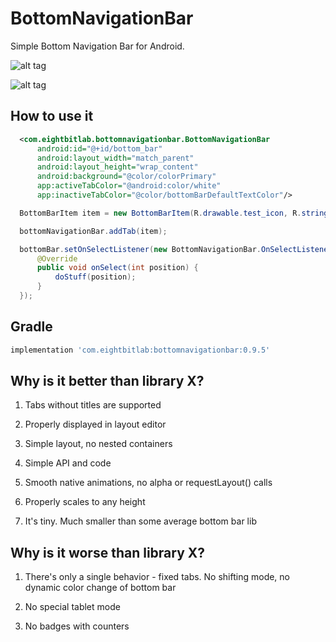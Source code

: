 # BottomNavigationBar
Simple Bottom Navigation Bar for Android.

![alt tag](https://github.com/Dimezis/BottomNavigationBar/blob/master/BottomBar.png)

![alt tag](https://github.com/Dimezis/BottomNavigationBar/blob/master/BottomBar.gif)

## How to use it
```XML
  <com.eightbitlab.bottomnavigationbar.BottomNavigationBar
      android:id="@+id/bottom_bar"
      android:layout_width="match_parent"
      android:layout_height="wrap_content"
      android:background="@color/colorPrimary"
      app:activeTabColor="@android:color/white"
      app:inactiveTabColor="@color/bottomBarDefaultTextColor"/>
```

```Java
  BottomBarItem item = new BottomBarItem(R.drawable.test_icon, R.string.title);

  bottomNavigationBar.addTab(item);
```

```Java
  bottomBar.setOnSelectListener(new BottomNavigationBar.OnSelectListener() {
      @Override
      public void onSelect(int position) {
          doStuff(position);
      }
  });
```

## Gradle
```Groovy
implementation 'com.eightbitlab:bottomnavigationbar:0.9.5'
```

## Why is it better than library X?
1) Tabs without titles are supported

2) Properly displayed in layout editor

3) Simple layout, no nested containers

4) Simple API and code

5) Smooth native animations, no alpha or requestLayout() calls

6) Properly scales to any height

7) It's tiny. Much smaller than some average bottom bar lib

## Why is it worse than library X?
1) There's only a single behavior - fixed tabs. No shifting mode, no dynamic color change of bottom bar

2) No special tablet mode

3) No badges with counters
